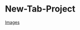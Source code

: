 # New-Tab-Project
 
[Images](https://raw.githubusercontent.com/furkananter/New-Tab-Project/main/images/tabbarproject.png)
